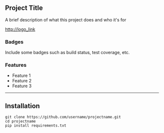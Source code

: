## Project Title

A brief description of what this project does and who it's for


<http://logo_link>

### Badges

Include some badges such as build status, test coverage, etc.

### Features

  - Feature 1
  - Feature 2
  - Feature 3

----
## Installation

``` 
git clone https://github.com/username/projectname.git
cd projectname
pip install requirements.txt
```
